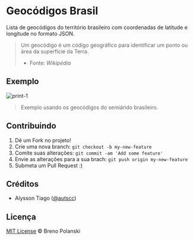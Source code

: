 # Geocódigos Brasil

Lista de geocódigos do território brasileiro com coordenadas de latitude e longitude no formato JSON.

> Um geocódigo é um código geográfico para identificar um ponto ou área da superfície da Terra.
> - Fonte: *Wikipédia*

## Exemplo

![print-1](https://raw.github.com/brenopolanski/saiku-gmaps/gh-assets/print-1.png)

> Exemplo usando os geocódigos do semiárido brasileiro.

## Contribuindo

1. Dê um Fork no projeto!
2. Crie uma nova branch: `git checkout -b my-new-feature`
3. Comite suas alterações: `git commit -am 'Add some feature'`
4. Envie as alterações para a sua brach: `git push origin my-new-feature`
5. Submeta um Pull Request :)

## Créditos

* Alysson Tiago ([@autscc](https://github.com/autscc))

## Licença

[MIT License](http://brenopolanski.mit-license.org/) © Breno Polanski
